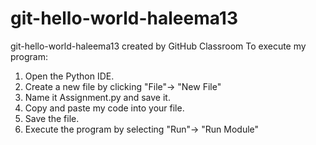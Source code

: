 # git-hello-world-haleema13
git-hello-world-haleema13 created by GitHub Classroom
To execute my program:
1. Open the Python IDE.
2. Create a new file by clicking "File"-> "New File"
3. Name it Assignment.py and save it.
4. Copy and paste my code into your file.
5. Save the file.
6. Execute the program by selecting "Run"-> "Run Module"
